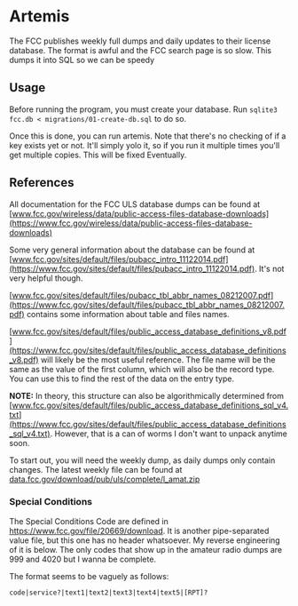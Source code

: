 # Artemis

The FCC publishes weekly full dumps and daily updates to their license database. The format is awful and the FCC search page is so slow. This dumps it into SQL so we can be speedy

## Usage
Before running the program, you must create your database. Run `sqlite3 fcc.db < migrations/01-create-db.sql` to do so.

Once this is done, you can run artemis. Note that there's no checking of if a key exists yet or not. It'll simply yolo it, so if you run it multiple times you'll get multiple copies. This will be fixed Eventually.

## References
All documentation for the FCC ULS database dumps can be found at [www.fcc.gov/wireless/data/public-access-files-database-downloads](https://www.fcc.gov/wireless/data/public-access-files-database-downloads)

Some very general information about the database can be found at [www.fcc.gov/sites/default/files/pubacc_intro_11122014.pdf](https://www.fcc.gov/sites/default/files/pubacc_intro_11122014.pdf). It's not very helpful though.

[www.fcc.gov/sites/default/files/pubacc_tbl_abbr_names_08212007.pdf](https://www.fcc.gov/sites/default/files/pubacc_tbl_abbr_names_08212007.pdf) contains some information about table and files names.

[www.fcc.gov/sites/default/files/public_access_database_definitions_v8.pdf](https://www.fcc.gov/sites/default/files/public_access_database_definitions_v8.pdf) will likely be the most useful reference. The file name will be the same as the value of the first column, which will also be the record type. You can use this to find the rest of the data on the entry type.

**NOTE:** In theory, this structure can also be algorithmically determined from [www.fcc.gov/sites/default/files/public_access_database_definitions_sql_v4.txt](https://www.fcc.gov/sites/default/files/public_access_database_definitions_sql_v4.txt). However, that is a can of worms I don't want to unpack anytime soon.

To start out, you will need the weekly dump, as daily dumps only contain changes. The latest weekly file can be found at [data.fcc.gov/download/pub/uls/complete/l_amat.zip](https://data.fcc.gov/download/pub/uls/complete/l_amat.zip)

### Special Conditions
The Special Conditions Code are defined in https://www.fcc.gov/file/20669/download. It is another pipe-separated value file, but this one has no header whatsoever. My reverse engineering of it is below. The only codes that show up in the amateur radio dumps are 999 and 4020 but I wanna be complete.

The format seems to be vaguely as follows:
```csv
code|service?|text1|text2|text3|text4|text5|[RPT]?
```
